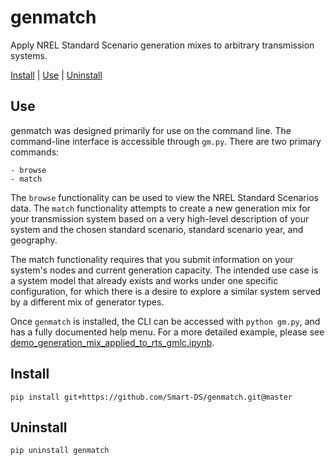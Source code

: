 # genmatch

Apply NREL Standard Scenario generation mixes to arbitrary transmission systems.

[Install](#install) | [Use](#use) | [Uninstall](#uninstall)

## Use

genmatch was designed primarily for use on the command line. The command-line 
interface is accessible through `gm.py`. There are two primary commands:

    - browse
    - match

The `browse` functionality can be used to view the NREL Standard Scenarios data. 
The `match` functionality attempts to create a new generation mix for your 
transmission system based on a very high-level description of your system and 
the chosen standard scenario, standard scenario year, and geography.

The match functionality requires that you submit information on your system's 
nodes and current generation capacity. The intended use case is a system model 
that already exists and works under one specific configuration, for which there 
is a desire to explore a similar system served by a different mix of generator 
types. 

Once `genmatch` is installed, the CLI can be accessed with `python gm.py`, and 
has a fully documented help menu. For a more detailed example, please see 
[demo_generation_mix_applied_to_rts_gmlc.ipynb](https://github.com/Smart-DS/demos/blob/master/demo_generation_mix_applied_to_rts_gmlc.ipynb).


## Install

```
pip install git+https://github.com/Smart-DS/genmatch.git@master
```

## Uninstall

```
pip uninstall genmatch
```
